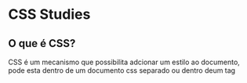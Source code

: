 # CSS Studies


## O que é CSS?
CSS é um mecanismo que possibilita adcionar um estilo ao documento, pode esta dentro de um documento css separado ou dentro deum tag <style> a escolha é definida de acordo com a necessidade  do programador. 

## Syles Rules:

|     **Selectors**    |
| :------------------: | 
|     body {...}.      |  No local de body pode-se inserir qualquer elemento e o estilo sera aplicado a todos os elementos daquela categoria.
|     #menu{...}.      |
|   .bookTitle{...}.   |
  
Selector são as formas que se usar para comunicar com o browser oque desejamos estilizar, exite 
```bash    
**propertyname:value => backgound-color:#cccc99
```  
Existem centenas de propertyname, que devem ser estudados, para buscar a melhor opção para uso em seu website.
 
